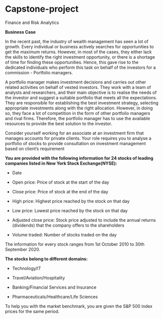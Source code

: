# Capstone-project
Finance and Risk Analytics


**Business Case**

In the recent past, the industry of wealth management has seen a lot of growth. Every individual or business actively searches for opportunities to get the maximum returns. However, in most of the cases, they either lack the skills to identify the right investment opportunity, or there is a shortage of time for finding these opportunities. Hence, this gave rise to the dedicated individuals who perform this task on behalf of the investors for a commission - Portfolio managers.

 

A portfolio manager makes investment decisions and carries out other related activities on behalf of vested investors. They work with a team of analysts and researchers, and their main objective is to realise the needs of the investor and suggest a suitable portfolio that meets all the expectations. They are responsible for establishing the best investment strategy, selecting appropriate investments along with the right allocation. However, in doing so, they face a lot of competition in the form of other portfolio managers and rival firms. Therefore, the portfolio manager has to use the available resources to provide the best solution to the investor.

 

Consider yourself working for an associate at an investment firm that manages accounts for private clients. Your role requires you to analyse a portfolio of stocks to provide consultation on investment management based on client’s requirement


**You are provided with the following information for 24 stocks of leading companies listed in New York Stock Exchange(NYSE):**

* Date
  
* Open price: Price of stock at the start of the day
  
* Close price: Price of stock at the end of the day

* High price: Highest price reached by the stock on that day

* Low price: Lowest price reached by the stock on that day

* Adjusted close price: Stock price adjusted to include the annual returns (dividends) that the company offers to the shareholders

* Volume traded: Number of stocks traded on the day

The information for every stock ranges from 1st October 2010 to 30th September 2020.

__The stocks belong to different domains:__

* Technology/IT

* Travel/Aviation/Hospitality

* Banking/Financial Services and Insurance

* Pharmaceuticals/Healthcare/Life Sciences

To help you with the market benchmark, you are given the S&P 500 index prices for the same period.
 
